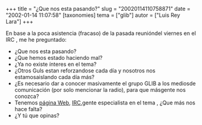 +++
title = "¿Que nos esta pasando?"
slug = "20020114110758871"
date = "2002-01-14 11:07:58"
[taxonomies]
tema = ["glib"]
autor = ["Luis Rey Lara"]
+++

En base a la poca asistencia (fracaso) de la pasada reunióndel viernes
en el IRC , me he preguntado:

-   ¿Que nos esta pasando?
-   ¿Que hemos estado haciendo mal?
-   ¿Ya no existe ínteres en el tema?
-   ¿Otros Guls estan reforzandose cada día y nosotros nos
    estamosaislando cada día más?
-   ¿Es necesario dar a conocer masivamente el grupo GLIB a los mediosde
    comunicación (por solo mencionar la radio), para que másgente nos
    conozca?
-   Tenemos [página Web](http://glib.org.mx),
    [IRC](irc://linux1.coral.com.mx),gente especialista en el tema ,
    ¿Que más nos hace falta?
-   ¿Y tú que opinas?

